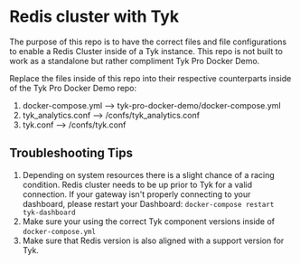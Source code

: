 # Redis cluster with Tyk

The purpose of this repo is to have the correct files and file configurations to enable a Redis Cluster inside of a Tyk instance. This repo is not built to work as a standalone but rather compliment Tyk Pro Docker Demo.

Replace the files inside of this repo into their respective counterparts inside of the Tyk Pro Docker Demo repo:

1. docker-compose.yml --> tyk-pro-docker-demo/docker-compose.yml
2. tyk_analytics.conf --> /confs/tyk_analytics.conf
3. tyk.conf           --> /confs/tyk.conf

## Troubleshooting Tips

1. Depending on system resources there is a slight chance of a racing condition. Redis cluster needs to be up prior to Tyk for a valid connection. If your gateway isn't properly connecting to your dashboard, please restart your Dashboard: `docker-compose restart tyk-dashboard`
2. Make sure your using the correct Tyk component versions inside of `docker-compose.yml`
3. Make sure that Redis version is also aligned with a support version for Tyk.